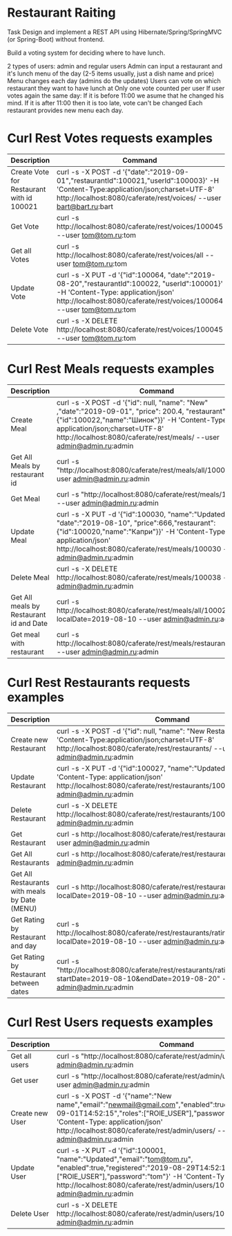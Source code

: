 # Restaurant Raiting
Task
Design and implement a REST API using Hibernate/Spring/SpringMVC (or Spring-Boot) without frontend.

Build a voting system for deciding where to have lunch.

2 types of users: admin and regular users
Admin can input a restaurant and it's lunch menu of the day (2-5 items usually, just a dish name and price)
Menu changes each day (admins do the updates)
Users can vote on which restaurant they want to have lunch at
Only one vote counted per user
If user votes again the same day:
If it is before 11:00 we asume that he changed his mind.
If it is after 11:00 then it is too late, vote can't be changed
Each restaurant provides new menu each day.


# Curl Rest Votes requests examples
Description | Command
----------- | -------
Create Vote for Restaurant with id 100021 | curl -s -X POST -d '{"date":"2019-09-01","restaurantId":100021,"userId":100003}' -H 'Content-Type:application/json;charset=UTF-8' http://localhost:8080/caferate/rest/voices/ --user bart@bart.ru:bart
Get Vote | curl -s http://localhost:8080/caferate/rest/voices/100045 --user tom@tom.ru:tom
Get all Votes | curl -s http://localhost:8080/caferate/rest/voices/all --user tom@tom.ru:tom
Update Vote | curl -s -X PUT -d '{"id":100064, "date":"2019-08-20","restaurantId":100022, "userId":100001}' -H 'Content-Type: application/json' http://localhost:8080/caferate/rest/voices/100064 --user tom@tom.ru:tom
Delete Vote | curl -s -X DELETE http://localhost:8080/caferate/rest/voices/100045 --user tom@tom.ru:tom

# Curl Rest Meals requests examples
Description | Command
----------- | -------
Create Meal | curl -s -X POST -d '{"id": null, "name": "New" ,"date":"2019-09-01", "price": 200.4, "restaurant":{"id":100022,"name":"Шинок"}}' -H 'Content-Type: application/json;charset=UTF-8' http://localhost:8080/caferate/rest/meals/ --user admin@admin.ru:admin
Get All Meals by restaurant id | curl -s "http://localhost:8080/caferate/rest/meals/all/100020" --user admin@admin.ru:admin
Get Meal | curl -s "http://localhost:8080/caferate/rest/meals/100036" --user admin@admin.ru:admin
Update Meal | curl -s -X PUT -d '{"id":100030, "name":"Updated", "date":"2019-08-10", "price":666,"restaurant":{"id":100020,"name":"Капри"}}' -H 'Content-Type: application/json' http://localhost:8080/caferate/rest/meals/100030 --user admin@admin.ru:admin
Delete Meal | curl -s -X DELETE http://localhost:8080/caferate/rest/meals/100038 --user admin@admin.ru:admin
Get All meals by Restaurant id and Date | curl -s http://localhost:8080/caferate/rest/meals/all/100020?localDate=2019-08-10 --user admin@admin.ru:admin
Get meal with restaurant | curl -s http://localhost:8080/caferate/rest/meals/restaurant/100031 --user admin@admin.ru:admin

# Curl Rest Restaurants requests examples
Description | Command
----------- | -------
Create new Restaurant | curl -s -X POST -d '{"id": null, "name": "New Restaurant"}' -H 'Content-Type:application/json;charset=UTF-8' http://localhost:8080/caferate/rest/restaurants/ --user admin@admin.ru:admin
Update Restaurant | curl -s -X PUT -d '{"id":100027, "name":"Updated Restaurant"}' -H 'Content-Type: application/json' http://localhost:8080/caferate/rest/restaurants/100027 --user admin@admin.ru:admin
Delete Restaurant | curl -s -X DELETE http://localhost:8080/caferate/rest/restaurants/100026 --user admin@admin.ru:admin
Get Restaurant | curl -s http://localhost:8080/caferate/rest/restaurants/100027 --user admin@admin.ru:admin
Get All Restaurants | curl -s http://localhost:8080/caferate/rest/restaurants/all --user admin@admin.ru:admin
Get All Restaurants with meals by Date (MENU)| curl -s http://localhost:8080/caferate/rest/restaurants/all/date?localDate=2019-08-10 --user admin@admin.ru:admin
Get Rating by Restaurant and day | curl -s http://localhost:8080/caferate/rest/restaurants/rating/bydate/100020?localDate=2019-08-10 --user admin@admin.ru:admin
Get Rating by Restaurant between dates | curl -s "http://localhost:8080/caferate/rest/restaurants/rating/100020?startDate=2019-08-10&endDate=2019-08-20" --user admin@admin.ru:admin


# Curl Rest Users requests examples
Description | Command
----------- | -------
Get all users | curl -s "http://localhost:8080/caferate/rest/admin/users" --user admin@admin.ru:admin
Get user | curl -s "http://localhost:8080/caferate/rest/admin/users/100000" --user admin@admin.ru:admin
Create new User | curl -s -X POST -d '{"name":"New name","email":"newmail@gmail.com","enabled":true,"registered":"2019-09-01T14:52:15","roles":["ROlE_USER"],"password":"newPass"}' -H 'Content-Type: application/json' http://localhost:8080/caferate/rest/admin/users/ --user admin@admin.ru:admin
Update User | curl -s -X PUT -d '{"id":100001, "name":"Updated","email":"tom@tom.ru", "enabled":true,"registered":"2019-08-29T14:52:15","roles":["ROlE_USER"],"password":"tom"}' -H 'Content-Type: application/json' http://localhost:8080/caferate/rest/admin/users/100001 --user admin@admin.ru:admin
Delete User | curl -s -X DELETE http://localhost:8080/caferate/rest/admin/users/100002 --user admin@admin.ru:admin